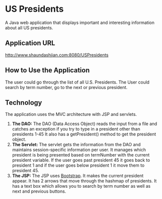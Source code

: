 # US Presidents
A Java web application that displays important and interesting information about all US presidents.

## Application URL
http://www.shaundashjian.com:8080/USPresidents

## How to Use the Application
The user could go through the list of all U.S. Presidents. The User could search by term number, go to the next or previous president.

## Technology
The application uses the MVC architecture with JSP and servlets.

1. **The DAO:**
The DAO (Data Access Object) reads the input from a file and catches an exception if you try to type in a president other than presidents 1-45
It also has a getPresident() method to get the president object.
2. **The Servlet:**
The servlet gets the information from the DAO and maintains session-specific information per user. It manages which president is being presented based on termNumber with the current president variable. If the user goes past president 45 it goes back to president 1 and if the user goes below president 1 it move them to president 45.
3. **The JSP:**
The JSP uses [Bootstrap](http://getbootstrap.com). It makes the current president appear. It has 2 arrows that move through the hashmap of presidents. It has a text box which allows you to search by term number as well as next and previous buttons.

